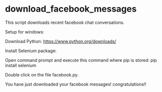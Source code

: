 # download_facebook_messages

This script downloads recent facebook chat conversations.

Setup for windows:

Download Python: https://www.python.org/downloads/

Install Selenium package: 

Open command prompt and execute this command where pip is stored: pip install selenium

Double click on the file facebook.py.

You have just downloaded your facebook messages! congratulations!!
